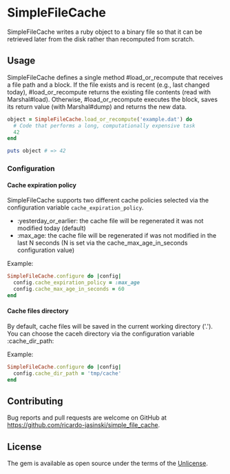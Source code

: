 # SimpleFileCache

SimpleFileCache writes a ruby object to a binary file so that it can be 
retrieved later from the disk rather than recomputed from scratch.

## Usage
SimpleFileCache defines a single method #load_or_recompute that receives a 
file path and a block. If the file exists and is recent (e.g., last 
changed today), #load_or_recompute returns the existing file contents 
(read with Marshal#load). Otherwise, #load_or_recompute executes the 
block, saves its return value (with Marshal#dump) and returns the new data.

```ruby
object = SimpleFileCache.load_or_recompute('example.dat') do
  # Code that performs a long, computationally expensive task 
  42
end

puts object # => 42
```

### Configuration

#### Cache expiration policy
SimpleFileCache supports two different cache policies selected via the 
configuration variable `cache_expiration_policy`.

* :yesterday_or_earlier: the cache file will be regenerated it was not modified
  today (default)
* :max_age: the cache file will be regenerated if was not modified in the
  last N seconds (N is set via the cache_max_age_in_seconds configuration
  value)

Example:
```ruby
SimpleFileCache.configure do |config|
  config.cache_expiration_policy = :max_age
  config.cache_max_age_in_seconds = 60
end
```

#### Cache files directory
By default, cache files will be saved in the current working directory ('.').
You can choose the caceh directory via the configuration variable :cache_dir_path:

Example:
```ruby
SimpleFileCache.configure do |config|
  config.cache_dir_path = 'tmp/cache'
end
```

## Contributing
Bug reports and pull requests are welcome on GitHub at https://github.com/ricardo-jasinski/simple_file_cache.

## License
The gem is available as open source under the terms of the [Unlicense](http://unlicense.org/UNLICENSE).
